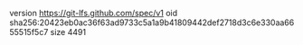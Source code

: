 version https://git-lfs.github.com/spec/v1
oid sha256:20423eb0ac36f63ad9733c5a1a9b41809442def2718d3c6e330aa6655515f5c7
size 4491
